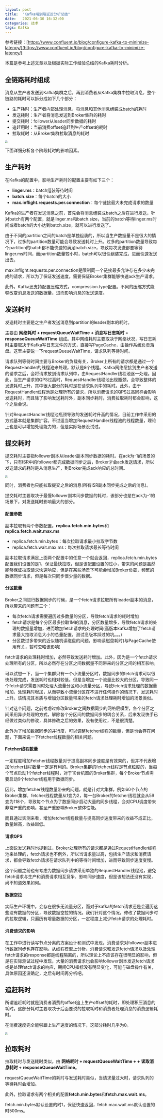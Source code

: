 ```yaml
---
layout: post
title:  "Kafka端到端延迟分析总结"
date:   2021-06-30 16:32:00
categories: 技术
tags: Kafka
---
```

参考链接：[https://www.confluent.io/blog/configure-kafka-to-minimize-latency/](https://www.confluent.io/blog/configure-kafka-to-minimize-latency/)

本篇是参考上述文章以及根据实际工作经验总结的Kafka耗时分析。

## 全链路耗时组成

消息从生产者发送到Kafka集群之后，再到消费者从Kafka集群中拉取消息，整个链路的耗时可以拆分成如下几个部分：

- 生产耗时：生产者内部处理消息，将消息和其他消息组装成batch的耗时
- 发送耗时：生产者将消息发送到Broker集群的耗时
- 提交耗时：follower从leader同步数据的耗时
- 追赶用时：当前消费offset追赶到生产offset的耗时
- 拉取耗时：从Broker集群拉取消息的耗时

<img src="/assets/Kafka/kafkaLatency01.png" style="zoom:50%" />

下面详细分析各个阶段耗时的影响因素。

## 生产耗时

在Kafka的配置中，影响生产耗时的配置主要有如下三个：

- **linger.ms**：batch组装等待时间
- **batch.size**：每个batch的大小
- **max.inflight.requests.per.connection**：每个链接最大未完成请求的数量

Kafka的生产者在发送消息之前，首先会将消息组装成batch之后在进行发送，针对batch有两个配置，就是linger.ms和batch.size，当前的batch等待linger.ms时间或者batch的大小达到batch.size，就可以进行发送了。

由于不同的partition之间的batch是单独组装的，所以当生产数据量不是很大的情况下，过多的partition数量可能会导致发送耗时上升。过多的partition数量导致每个partition的batch都不能快速的满足batch.size，导致每次发送都要等待linger.ms时间，而partition数量较小时，batch可以很快组装完成，进而快速发送出去。

max.inflight.requests.per.connection是限制同一个链接最多允许存在多少未完成的请求，所以为了保证发送速度，需要保证Broker集群能够快速ack生产请求。

此外，Kafka还支持配置压缩方式，compression.type配置。不同的压缩方式能够改变消息发送的数据量，进而影响消息的发送速度。

## 发送耗时

发送耗时主要是之生产者发送消息到partition的leader副本的耗时。

主要由 **网络耗时 + requestQueueWaitTime + 消息写日志耗时 + responseQueueWaitTime** 组成。其中网络耗时主要取决于网络状况，写日志耗时主要取决于Kafka写日志文件的方式，直接写PageCache，由操作系统负责落盘。这里主要说一下requestQueueWaitTime，请求队列等待时间。

请求队列等待时间主要与Broker的负载有关，Broker上所有的请求都是通过一个RequestHandler的线程池来处理，默认是8个线程。Kafka网络层接到生产者发送的请求之后，会将请求放到请求队列中，由RequestHandler线程池逐一处理。因此，当生产请求的QPS过高时，RequestHandler线程池出现瓶颈，会导致整体的发送耗时上升，其中很大部分的耗时是在请求队列中的耗时。此外，由于RequestHandler线程池是处理所有的请求，所以消费请求的QPS过高同样会影响发送耗时，而且除了影响发送耗时外，副本同步耗时，消费拉取耗时都会影响，这个之后会说。

针对RequestHandler线程池瓶颈导致的发送耗时升高的情况，目前工作中采用的方式基本就是集群扩容。不过适当增加RequestHandler线程池的线程数量，理论上也是可以增加处理能力的，但是实际场景没试过。

## 提交耗时

提交耗时主要指follower副本从leader副本同步数据的耗时。在ack为-1的场景的下，只有ISR中的follower都完成数据同步之后，Broker才会ack发送请求，所以发送请求的耗时是从消息生产，到Broker完成ack响应的总时间。

<img src="/assets/Kafka/kafkaLatency02.png" style="zoom:50%" />

同时，消费者也只能拉取提交之后的消息(所有ISR副本同步完成之后的消息)。

提交耗时主要取决于最慢follower副本同步数据的耗时，该部分也是在ack为-1的场景下，对发送耗时影响最大的部分。

#### 配置参数

副本拉取有两个参数配置，**replica.fetch.min.bytes**和**replica.fetch.wait.max.ms**

- replica.fetch.min.bytes：每次拉取请求最小拉取字节数
- replica.fetch.wait.max.ms：每次拉取请求最长等待时间

副本拉取请求满足上面两个配置中的任意一个就会返回，replica.fetch.min.bytes配置我们设置的是1，保证最快拉取，但是该配置设置的过小，带来的问题是虽然能够保证拉取请求快速响应，但是在某些场景下可能会增加Broker负载，频繁的数据同步请求，但是每次只同步很少量的数据。

#### 分区数量

Broker之间进行数据同步的时候，是一个fetch请求拉取所有leader副本的消息，所以带来的问题有三个：

- 每次fetch请求需要遍历过多数量的分区，导致fetch请求的耗时增加
- fetch请求是每个分区最多拉取1M的消息，分区数量增多，导致fetch请求的处理的数据量增加，进而增加fetch请求的处理时间(高版本kafka增加了fetch请求最大拉取消息大小的总量配置，测试高版本踩过的坑。。。)
- 分区数过多带来的近似随机读磁盘的问题，影响读磁盘耗时(与PageCache使用有关，暂时忽略该影响)

fetch请求的处理耗时增加，必然导致发送耗时增加。此外，因为是一个fetch请求处理所有的分区，所以必然存在分区之间数据量不同带来的分区之间的相互影响。

可以试想一下，当一个集群只有一个小流量分区时，数据同步的fetch请求可以很快处理完成，发送耗时也相对较低。但是当增加一个流量比较大的分区，导致同一个fetch请求需要同时处理大流量分区和小流量分区，导致fetch请求处理的数据量增加，处理耗时增加，从而导致小流量分区在不进行任何操作的情况下，发送耗时上升。该情况其本质与增加分区数量带来的fetch请求处理耗时增加的场景类似。

针对这个问题，之前考虑过修改Broker之间数据同步的网络层模型，各个分区之间采用异步处理的方式，解除各个分区间的数据同步的耦合关系，后来发现快手已经做过类似的修改，具体修改之后的效果，没有使用过，不是很清楚。

此外为了增加数据同步的并行度，可以调整fetcher线程的数量，但是也会存在问题，下面来说一下fetcher线程数量的相关问题。

#### Fetcher线程数量

一定程度增加Fetcher线程数量对于提高副本同步速度是有效果的，但并不代表增加fetcher线程数量一定是有利的。Broker集群的fetcher线程是节点粒度的，当每个节点启动1个fetcher线程时，对于10台机器的Broker集群，每个Broker节点需要启动9个fetcher线程用于数据同步。

因此，增加fetcher线程数量带来的问题，就是针对大集群，例如60个节点的Broker集群，fetcher线程数量从1变为2，每一台Broker的fetcher线程就会从59变为118个，导致每个节点为了数据同步启动大量的同步线程，会对CPU调度带来非常严重的影响，甚至严重影响Broker整体性能。

而且通过实测来看，增加fetcher线程数量与提高同步速度带来的收益不成正比，数量越高，收益越低。

#### 请求QPS

上面说发送耗时也提到过，Broker处理所有的请求都是通过RequestHandler线程池来处理的，fetch请求也不例外，所以当请求量过高，包括生产请求和消费请求，都会导致fetch请求在请求队列中的等待时间增加，进而导致同步速度变慢。

这个问题之前也有考虑为数据同步请求采用单独的RequestHandler线程池，避免fetch请求与生产和消费请求相互竞争，影响同步速度，但是该想法还没有实现，尚不知道效果如何。

#### 数据空拉

实际生产环境中，会存在很多无流量分区，而对于kafka的fetch请求还是会遍历这些没有数据的分区，导致数据空拉的情况。我们针对这个情况，修改了数据同步时的拉取逻辑，只遍历有增量数据的分区，一定程度上减少fetch请求的处理耗时。

#### 消费请求的影响

在工作中进行读写节点分离的方案设计和测试中发现，消费请求对follower副本进行数据同步也存在影响。从线程模型上分析，消费请求和发送fetch请求以及处理fetch请求的response都是线程隔离的，所以理论上不应该存在很明显的影响，但是在实际测试过程中发现，大量的消费请求也会影响follower副本发送fetch请求或是处理fetch请求的响应，期间CPU指标没有明显变化，可能与磁盘操作有关，具体原因还没确定，之后有时间再分析吧。

## 追赶耗时

所谓追赶耗时就是消费者消费的offset追上生产offset的耗时，即处理积压消息的耗时。这部分耗时主要取决于后面要说的拉取耗时和消费者处理消息的消费逻辑耗时。

在消费速度完全能够跟上生产速度的情况下，这部分耗时几乎为0。

<img src="/assets/Kafka/kafkaLatency03.png" style="zoom:50%" />

## 拉取耗时

拉取耗时与发送耗时类似，由 **网络耗时 +   requestQueueWaitTime + + 读取消息耗时 + responseQueueWaitTime**。

requestQueueWaitTime的耗时与发送耗时类似，当请求量过大时，请求队列的等待耗时会增加。

此外，拉取请求有两个相关的配置**fetch.min.bytes**和**fetch.max.wait.ms**。

fetch.min.bytes默认设置的时1，保证快速返回，fetch.max.wait.ms默认设置的时500ms。